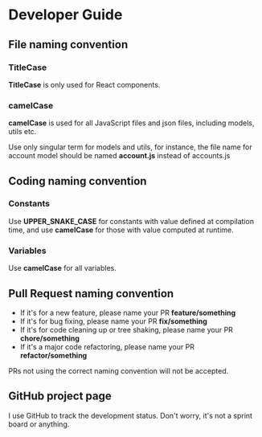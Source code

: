 # Developer Guide

## File naming convention

### TitleCase

**TitleCase** is only used for React components.

### camelCase

**camelCase** is used for all JavaScript files and json files, including models, utils etc.

Use only singular term for models and utils, for instance, the file name for account model should be named **account.js** instead of accounts.js

## Coding naming convention

### Constants

Use **UPPER_SNAKE_CASE** for constants with value defined at compilation time, and use **camelCase** for those with value computed at runtime.

### Variables

Use **camelCase** for all variables.

## Pull Request naming convention

- If it's for a new feature, please name your PR **feature/something**
- If it's for bug fixing, please name your PR **fix/something**
- If it's for code cleaning up or tree shaking, please name your PR **chore/something**
- If it's a major code refactoring, please name your PR **refactor/something**

PRs not using the correct naming convention will not be accepted.

## GitHub project page

I use GitHub to track the development status. Don't worry, it's not a sprint board or anything.
